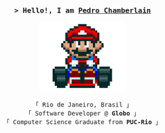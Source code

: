 <!-- Header -->
<h3 align="center">
  <samp>&gt; Hello!, I am
          <b><a href="https://lnk.bio/pedroch">Pedro Chamberlain</a></b>
  </samp>
</h3>

<!-- Hero -->
<p align="center">
   <img src='https://raw.githubusercontent.com/pedrochamberlain/pedrochamberlain/main/icons/mario_kart.gif' width='200"'>
</p>

<!-- Bio -->
<p align="center">
  <!-- Personal Info -->
  <samp>
    「 Rio de Janeiro, Brasil 」<br>
    「 Software Developer @<b> Globo</b> 」<br>
    「 Computer Science Graduate from <b>PUC-Rio</b> 」
  </samp>
</p>
